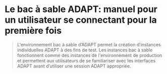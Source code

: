 # Le bac à sable ADAPT: manuel pour un utilisateur se connectant pour la première fois

> L'environnement bac à sable d’ADAPT permet la création d'instances
> individuelles ADAPT à des fins de test. Les instances bac à sable
> fonctionnent comme des instances de l'environnement de production et
> permettent aux utilisateurs de se familiariser avec les interfaces
> ADAPT avant d’utiliser une session ADAPT appropriée.